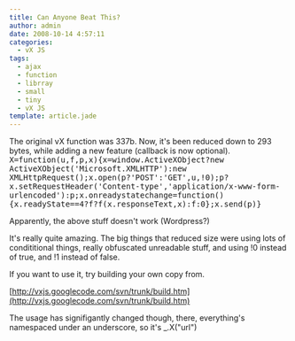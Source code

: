 ```yaml
---
title: Can Anyone Beat This?
author: admin
date: 2008-10-14 4:57:11
categories:
  - vX JS
tags: 
  - ajax
  - function
  - librray
  - small
  - tiny
  - vX JS
template: article.jade
---
```


The original vX function was 337b. Now, it's been reduced down to 293 bytes, while adding a new feature (callback is now optional).
<tt>
X=function(u,f,p,x){x=window.ActiveXObject?new ActiveXObject('Microsoft.XMLHTTP'):new XMLHttpRequest();x.open(p?'POST':'GET',u,!0);p?x.setRequestHeader('Content-type','application/x-www-form-urlencoded'):p;x.onreadystatechange=function(){x.readyState==4?f?f(x.responseText,x):f:0};x.send(p)}</tt>

Apparently, the above stuff doesn't work (Wordpress?)

It's really quite amazing. The big things that reduced size were using lots of condititional things, really obfuscated unreadable stuff, and using !0 instead of true, and !1 instead of false.

If you want to use it, try building your own copy from.

[http://vxjs.googlecode.com/svn/trunk/build.htm](http://vxjs.googlecode.com/svn/trunk/build.htm)

The usage has signifigantly changed though, there, everything's namespaced under an underscore, so it's _.X("url")
